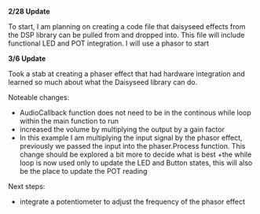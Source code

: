 **2/28 Update**

To start, I am planning on creating a code file that daisyseed effects from the DSP library can be pulled from and dropped into. This file will include functional LED and POT integration. I will use a phasor to start

**3/6 Update**

Took a stab at creating a phaser effect that had hardware integration and learned so much about what the Daisyseed library can do.

Noteable changes:
+ AudioCallback function does not need to be in the continous while loop within the main function to run
+ increased the volume by multiplying the output by a gain factor
+ In this example I am multiplying the input signal by the phasor effect, previously we passed the input into the phaser.Process function. This change should be explored a bit more to decide what is best
+the while loop is now used only to update the LED and Button states, this will also be the place to update the POT reading

Next steps:
+ integrate a potentiometer to adjust the frequency of the phasor effect

